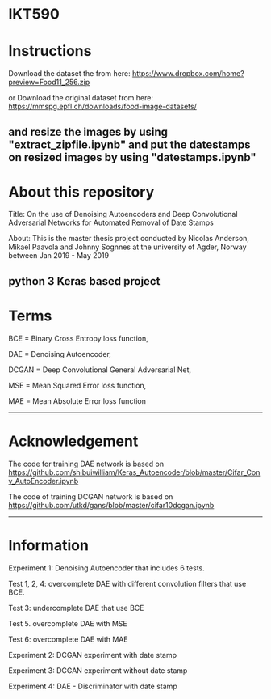 # IKT590
# Instructions 
Download the dataset the from here: https://www.dropbox.com/home?preview=Food11_256.zip

or Download the original dataset from here: https://mmspg.epfl.ch/downloads/food-image-datasets/

and resize the images by using "extract_zipfile.ipynb" and put the datestamps on 
resized images by using "datestamps.ipynb"
-----------------------------------------------------------------------------------------------------------------------
# About this repository 

Title: On the use of Denoising Autoencoders and Deep Convolutional 
Adversarial Networks for Automated Removal of Date Stamps

About: This is the master thesis project conducted by Nicolas Anderson, Mikael Paavola and 
Johnny Sognnes at the university of Agder, Norway 
between Jan 2019 - May 2019

python 3 
Keras based project 
-----------------------------------------------------------------------------------------------------------------------
# Terms  
BCE = Binary Cross Entropy loss function, 

DAE = Denoising Autoencoder, 

DCGAN = Deep Convolutional General Adversarial Net,
  
MSE = Mean Squared Error loss function,  

MAE = Mean Absolute Error loss function

-----------------------------------------------------------------------------------------------------------------------
# Acknowledgement 
The code for training DAE network is based on https://github.com/shibuiwilliam/Keras_Autoencoder/blob/master/Cifar_Conv_AutoEncoder.ipynb

The code of training DCGAN network is based on https://github.com/utkd/gans/blob/master/cifar10dcgan.ipynb

-----------------------------------------------------------------------------------------------------------------------
# Information  
Experiment 1: Denoising Autoencoder that includes 6 tests. 

Test 1, 2, 4: overcomplete DAE with different convolution filters that use BCE. 
 
Test 3: undercomplete DAE that use BCE 

Test 5. overcomplete DAE with MSE 

Test 6: overcomplete DAE with MAE 

Experiment 2: DCGAN experiment with date stamp 

Experiment 3: DCGAN experiment without date stamp 

Experiment 4: DAE - Discriminator with date stamp 



